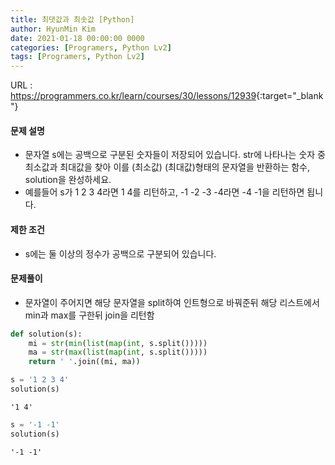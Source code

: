 ```yaml
---
title: 최댓값과 최솟값 [Python]
author: HyunMin Kim
date: 2021-01-18 00:00:00 0000
categories: [Programers, Python Lv2]
tags: [Programers, Python Lv2]
---
```


URL : <https://programmers.co.kr/learn/courses/30/lessons/12939>{:target="_blank"}

#### 문제 설명
- 문자열 s에는 공백으로 구분된 숫자들이 저장되어 있습니다. str에 나타나는 숫자 중 최소값과 최대값을 찾아 이를 (최소값) (최대값)형태의 문자열을 반환하는 함수, solution을 완성하세요.
- 예를들어 s가 1 2 3 4라면 1 4를 리턴하고, -1 -2 -3 -4라면 -4 -1을 리턴하면 됩니다.

#### 제한 조건
- s에는 둘 이상의 정수가 공백으로 구분되어 있습니다.

#### 문제풀이
- 문자열이 주어지면 해당 문자열을 split하여 인트형으로 바꿔준뒤 해당 리스트에서 min과 max를 구한뒤 join을 리턴함


```python
def solution(s):
    mi = str(min(list(map(int, s.split()))))
    ma = str(max(list(map(int, s.split()))))
    return ' '.join((mi, ma))
```


```python
s = '1 2 3 4'
solution(s)
```




    '1 4'




```python
s = '-1 -1'
solution(s)
```




    '-1 -1'


